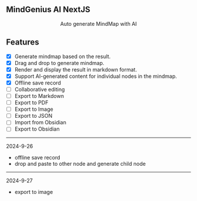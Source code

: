 ## MindGenius AI NextJS

<center>Auto generate MindMap with AI</center>

## Features
- [x] Generate mindmap based on the result.
- [x] Drag and drop to generate mindmap.
- [x] Render and display the result in markdown format.
- [x] Support AI-generated content for individual nodes in the mindmap.
- [x] Offline save record
- [ ] Collaborative editing
- [ ] Export to Markdown
- [ ] Export to PDF
- [ ] Export to Image
- [ ] Export to JSON
- [ ] Import from Obsidian
- [ ] Export to Obsidian

---
2024-9-26
- offline save record
- drop and paste to other node and generate child node
---
2024-9-27
- export to image